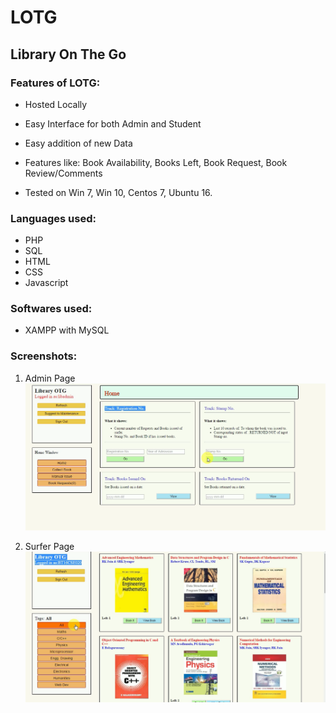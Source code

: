 # LOTG
## Library On The Go

### Features of LOTG:
  - Hosted Locally
  - Easy Interface for both Admin and Student
  - Easy addition of new Data
  - Features like: Book Availability, Books Left, Book Request, Book Review/Comments

  - Tested on Win 7, Win 10, Centos 7, Ubuntu 16.
  
### Languages used:
  - PHP
  - SQL
  - HTML
  - CSS
  - Javascript
  
### Softwares used:
  - XAMPP with MySQL
  

### Screenshots:
1. Admin Page
![Admin Page](https://github.com/alpha74/LOTG/blob/master/screenshots/admin_page.png)

2. Surfer Page
![Admin Page](https://github.com/alpha74/LOTG/blob/master/screenshots/surfer_page.png)
